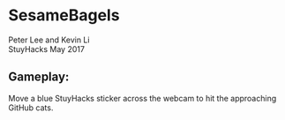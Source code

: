# SesameBagels
Peter Lee and Kevin Li <br>
StuyHacks May 2017 <br>

<h2> Gameplay: </h2>
<p> Move a blue StuyHacks sticker across the webcam to hit the approaching GitHub cats. </p>
